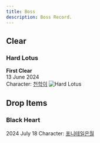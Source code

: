 ```yaml
---
title: Boss
description: Boss Record.
---
```


## Clear
### Hard Lotus
**First Clear**  
13 June 2024  
Character: <a href="https://maple.gg/u/천학이" target="_blank">천학이</a>
![Hard Lotus](https://cdn.chocolily.dev/boss/hard_lotus.webp)

## Drop Items
### Black Heart
2024 July 18
Character: <a href="https://maple.gg/u/포니테일은월월" target="_blank">포니테일은월</a>